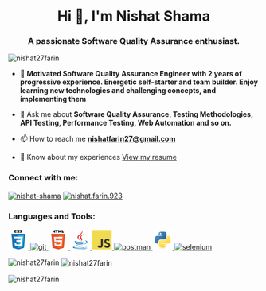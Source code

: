 <h1 align="center">Hi 👋, I'm Nishat Shama</h1>
<h3 align="center">A passionate Software Quality Assurance enthusiast.</h3>

<p align="left"> <img src="https://komarev.com/ghpvc/?username=nishat27farin&label=Profile%20views&color=0e75b6&style=flat" alt="nishat27farin" /> </p>

- 🌱 **Motivated Software Quality Assurance Engineer with 2 years of progressive experience. Energetic self-starter and team
builder. Enjoy learning new technologies and challenging concepts, and implementing them**

- 💬 Ask me about **Software Quality Assurance, Testing Methodologies, API Testing, Performance Testing, Web Automation and so on.**

- 📫 How to reach me **nishatfarin27@gmail.com**

- 📄 Know about my experiences [View my resume](https://drive.google.com/file/d/1G4gMpdOD_qDfb4ymo1F5Yqf_ZnjTwstp/view?usp=sharing)

<h3 align="left">Connect with me:</h3>
<p align="left">
<a href="https://linkedin.com/in/nishat-shama" target="blank"><img align="center" src="https://raw.githubusercontent.com/rahuldkjain/github-profile-readme-generator/master/src/images/icons/Social/linked-in-alt.svg" alt="nishat-shama" height="30" width="40" /></a>
<a href="https://fb.com/nishat.farin.923" target="blank"><img align="center" src="https://raw.githubusercontent.com/rahuldkjain/github-profile-readme-generator/master/src/images/icons/Social/facebook.svg" alt="nishat.farin.923" height="30" width="40" /></a>
</p>

<h3 align="left">Languages and Tools:</h3>
<p align="left"> <a href="https://www.w3schools.com/css/" target="_blank" rel="noreferrer"> <img src="https://raw.githubusercontent.com/devicons/devicon/master/icons/css3/css3-original-wordmark.svg" alt="css3" width="40" height="40"/> </a> <a href="https://git-scm.com/" target="_blank" rel="noreferrer"> <img src="https://www.vectorlogo.zone/logos/git-scm/git-scm-icon.svg" alt="git" width="40" height="40"/> </a> <a href="https://www.w3.org/html/" target="_blank" rel="noreferrer"> <img src="https://raw.githubusercontent.com/devicons/devicon/master/icons/html5/html5-original-wordmark.svg" alt="html5" width="40" height="40"/> </a> <a href="https://www.java.com" target="_blank" rel="noreferrer"> <img src="https://raw.githubusercontent.com/devicons/devicon/master/icons/java/java-original.svg" alt="java" width="40" height="40"/> </a> <a href="https://developer.mozilla.org/en-US/docs/Web/JavaScript" target="_blank" rel="noreferrer"> <img src="https://raw.githubusercontent.com/devicons/devicon/master/icons/javascript/javascript-original.svg" alt="javascript" width="40" height="40"/> </a> <a href="https://postman.com" target="_blank" rel="noreferrer"> <img src="https://www.vectorlogo.zone/logos/getpostman/getpostman-icon.svg" alt="postman" width="40" height="40"/> </a> <a href="https://www.python.org" target="_blank" rel="noreferrer"> <img src="https://raw.githubusercontent.com/devicons/devicon/master/icons/python/python-original.svg" alt="python" width="40" height="40"/> </a> <a href="https://www.selenium.dev" target="_blank" rel="noreferrer"> <img src="https://raw.githubusercontent.com/detain/svg-logos/780f25886640cef088af994181646db2f6b1a3f8/svg/selenium-logo.svg" alt="selenium" width="40" height="40"/> </a> </p>

<p><img align="left" src="https://github-readme-stats.vercel.app/api/top-langs?username=nishat27farin&show_icons=true&locale=en&layout=compact" alt="nishat27farin" /></p>

<p>&nbsp;<img align="center" src="https://github-readme-stats.vercel.app/api?username=nishat27farin&show_icons=true&locale=en" alt="nishat27farin" /></p>

<p><img align="center" src="https://github-readme-streak-stats.herokuapp.com/?user=nishat27farin&" alt="nishat27farin" /></p>
